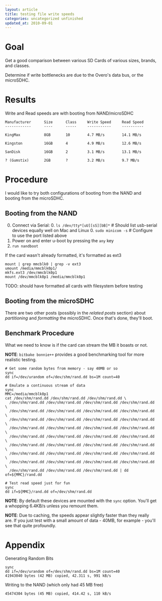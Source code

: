 ```yaml
---
layout: article
title: testing file write speeds
categories: uncategorized unfinished
updated_at: 2010-09-01
---
```

Goal
====

Get a good comparison between various SD Cards of various sizes, brands, and classes.

Determine if write bottlenecks are due to the Overo's data bus, or the microSDHC. 

Results
====

Write and Read speeds are with booting from NAND/microSDHC

    Manufacturer      Size      Class     Write Speed     Read Speed
    ------------      ----      -----     -----------     ----------
    
    KingMax           8GB       10        4.7 MB/s        14.1 MB/s
    
    Kingston          16GB      4         4.9 MB/s        12.6 MB/s

    SanDisk           16GB      2         3.1 MB/s        13.1 MB/s
    
    ? (Gumstix)       2GB       ?         3.2 MB/s        9.7 MB/s

Procedure
====

I would like to try both configurations of booting from the NAND and booting from the microSDHC.

Booting from the NAND
----

  0. Connect via Serial: 
    0. `ls /dev/tty*[uU][sS][bB]*` # Should list usb-serial devices equally well on Mac and Linux
    0. `sudo minicom -s` # Configure to use the port listed above
  0. Power on and enter u-boot by pressing the `any` key
  0. `run nandboot` 

If the card wasn't already formatted, it's formatted as ext3

    mount | grep mmcblk0 | grep -v ext3
    umount /media/mmcblk0p1/
    mkfs.ext3 /dev/mmcblk0p1
    mount /dev/mmcblk0p1 /media/mmcblk0p1
    
TODO: should have formatted all cards with filesystem before testing

Booting from the microSDHC
----

There are two other posts (possibly in the *related posts* section) about *partitioning* and *formatting* the microSDHC.
Once that's done, they'll boot.

Benchmark Procedure
----

What we need to know is if the card can stream the MB it boasts or not.

**NOTE**: `bitbake bonnie++` provides a good benchmarking tool for more realistic testing.

    # Get some random bytes from memory - say 40MB or so
    sync
    dd if=/dev/urandom of=/dev/shm/rand.dd bs=1M count=40

    # Emulate a continuous stream of data
    sync
    MMC=/media/mmcblk0p1
    cat /dev/shm/rand.dd /dev/shm/rand.dd /dev/shm/rand.dd \
      /dev/shm/rand.dd /dev/shm/rand.dd /dev/shm/rand.dd /dev/shm/rand.dd \
      /dev/shm/rand.dd /dev/shm/rand.dd /dev/shm/rand.dd /dev/shm/rand.dd \
      /dev/shm/rand.dd /dev/shm/rand.dd /dev/shm/rand.dd /dev/shm/rand.dd \
      /dev/shm/rand.dd /dev/shm/rand.dd /dev/shm/rand.dd /dev/shm/rand.dd \
      /dev/shm/rand.dd /dev/shm/rand.dd /dev/shm/rand.dd /dev/shm/rand.dd \
      /dev/shm/rand.dd /dev/shm/rand.dd /dev/shm/rand.dd /dev/shm/rand.dd \
      /dev/shm/rand.dd /dev/shm/rand.dd /dev/shm/rand.dd /dev/shm/rand.dd \
      /dev/shm/rand.dd /dev/shm/rand.dd /dev/shm/rand.dd /dev/shm/rand.dd \
      /dev/shm/rand.dd /dev/shm/rand.dd /dev/shm/rand.dd | dd of=${MMC}/rand.dd

    # Test read speed just for fun
    sync
    dd if=${MMC}/rand.dd of=/dev/shm/rand.dd

**NOTE**: By default these devices are mounted with the `sync` option. You'll get a whopping 6.4KB/s unless you remount them.

**NOTE**: Due to caching, the speeds appear slightly faster than they really are.
If you just test with a small amount of data - 40MB, for example - you'll see that quite profoundly.

Appendix
====

Generating Random Bits

    sync
    dd if=/dev/urandom of=/dev/shm/rand.dd bs=1M count=40
    41943040 bytes (42 MB) copied, 42.311 s, 991 kB/s

Writing to the NAND (which only had 45 MB free)

    45474304 bytes (45 MB) copied, 414.42 s, 110 kB/s
